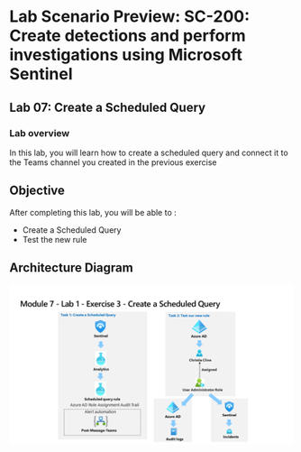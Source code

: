 # Lab Scenario Preview: SC-200: Create detections and perform investigations using Microsoft Sentinel
## Lab 07: Create a Scheduled Query 
### Lab overview

In this lab, you will  learn  how to create a scheduled query and connect it to the Teams channel you created in the previous exercise

## Objective
  
After completing this lab, you will be able to :

- Create a Scheduled Query
- Test the new rule
    
## Architecture Diagram

![](media/SC-200-Lab_Diagrams_Mod7_L1_Ex3.png)
